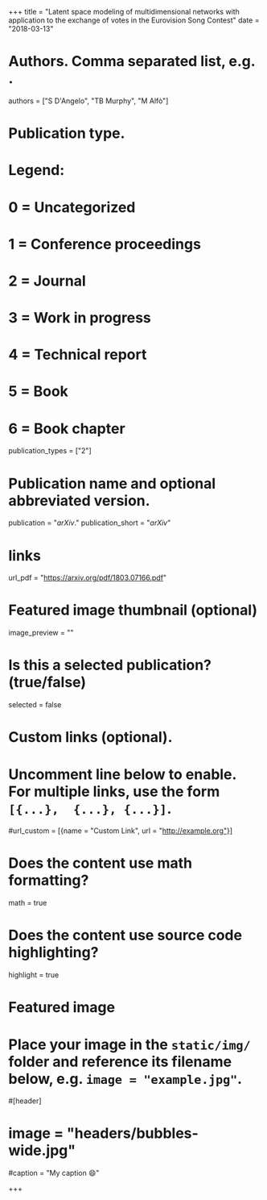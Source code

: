 +++
title = "Latent space modeling of multidimensional networks with application to the exchange of votes in the Eurovision Song Contest"
date = "2018-03-13"

# Authors. Comma separated list, e.g. .
authors = ["S D'Angelo", "TB Murphy", "M Alfò"]

# Publication type.
# Legend:
# 0 = Uncategorized
# 1 = Conference proceedings
# 2 = Journal
# 3 = Work in progress
# 4 = Technical report
# 5 = Book
# 6 = Book chapter
publication_types = ["2"]

# Publication name and optional abbreviated version.
publication = "*arXiv*."
publication_short = "*arXiv*"

# links
url_pdf = "https://arxiv.org/pdf/1803.07166.pdf"

# Featured image thumbnail (optional)
image_preview = ""

# Is this a selected publication? (true/false)
selected = false


# Custom links (optional).
#   Uncomment line below to enable. For multiple links, use the form `[{...},  {...}, {...}]`.
#url_custom = [{name = "Custom Link", url = "http://example.org"}]

# Does the content use math formatting?
math = true

# Does the content use source code highlighting?
highlight = true

# Featured image
# Place your image in the `static/img/` folder and reference its filename below, e.g. `image = "example.jpg"`.
#[header]
# image = "headers/bubbles-wide.jpg"
#caption = "My caption :smile:"

+++
